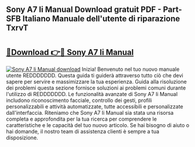 ## Sony A7 Ii Manual Download gratuit PDF - Part-SFB Italiano Manuale dell'utente di riparazione TxrvT

# <h2><a href="http://dfbpmz.blite.top/?on=Sony+A7+Ii+Manual">🔗Download 👉🔴 Sony A7 Ii Manual</a></h2>

[![Sony A7 Ii Manual download](https://i.imgur.com/lujVjoI.png)](http://dfbpmz.blite.top/?on=Sony+A7+Ii+Manual)
Inizia! Benvenuto nel tuo nuovo manuale utente REDDDDDDD. Questa guida ti guiderà attraverso tutto ciò che devi sapere per servire e massimizzare la tua esperienza. Guida alla risoluzione dei problemi questa sezione fornisce soluzioni ai problemi comuni durante l'utilizzo di REDDDDDDD. Le funzionalità avanzate di Sony A7 Ii Manual includono riconoscimento facciale, controllo dei gesti, profili personalizzabili e attività automatizzate, tutte accessibili e personalizzate dall'interfaccia. Riteniamo che Sony A7 Ii Manual sia stata una risorsa completa e approfondita per la tua ricerca per comprendere le caratteristiche e le capacità del tuo nuovo articolo. Se hai bisogno di aiuto o hai domande, il nostro team di assistenza clienti è sempre a tua disposizione.
